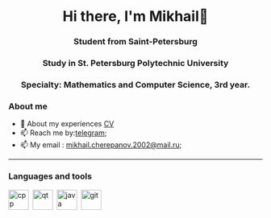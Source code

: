 <div id="header" align="center">
    <h1>Hi there, I'm  Mikhail👋 </h1>
    <h3>Student from Saint-Petersburg</h3> 
    <h3>Study in St. Petersburg  Polytechnic University</h3>
    <h3>Specialty: Mathematics and Computer Science, 3rd year.</h3>
    
</div>


### About me
- 📄 About my experiences [CV](https://github.com/MikhailCherepanovD/Sertificates/blob/master/CV_CherepanovMD.pdf)
- 📫 Reach me by:[telegram](https://t.me/Cherepanov_Mikhail10);
- 📫 My email : [mikhail.cherepanov.2002@mail.ru](mikhail.cherepanov.2002@mail.ru);

---

### Languages and tools

<img src="https://cdn.jsdelivr.net/gh/devicons/devicon@latest/icons/cplusplus/cplusplus-original.svg"  title="cpp" width="40" height="40"/>&nbsp;
<img src="https://cdn.jsdelivr.net/gh/devicons/devicon@latest/icons/qt/qt-original.svg"   title="qt" width="40" height="40"/>&nbsp;
<img src="https://cdn.jsdelivr.net/gh/devicons/devicon@latest/icons/java/java-original-wordmark.svg" title="java" width="40" height="40"/>&nbsp;
<img src="https://cdn.jsdelivr.net/gh/devicons/devicon/icons/git/git-plain.svg" title="git" width="40" height="40"/>&nbsp;
